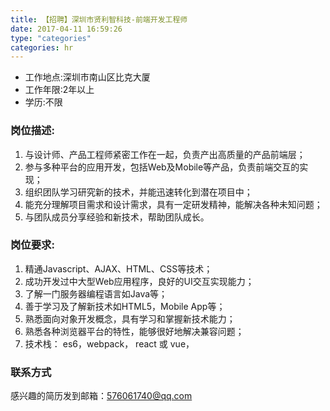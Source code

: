 ```yaml
---
title: 【招聘】深圳市贤利智科技-前端开发工程师
date: 2017-04-11 16:59:26
type: "categories"
categories: hr
---
```


- 工作地点:深圳市南山区比克大厦
- 工作年限:2年以上
- 学历:不限


### 岗位描述:
1. 与设计师、产品工程师紧密工作在一起，负责产出高质量的产品前端层；
2. 参与多种平台的应用开发，包括Web及Mobile等产品，负责前端交互的实现；
3. 组织团队学习研究新的技术，并能迅速转化到潜在项目中；
4. 能充分理解项目需求和设计需求，具有一定研发精神，能解决各种未知问题；
5. 与团队成员分享经验和新技术，帮助团队成长。


### 岗位要求:
1. 精通Javascript、AJAX、HTML、CSS等技术；
2. 成功开发过中大型Web应用程序，良好的UI交互实现能力；
3. 了解一门服务器编程语言如Java等；
4. 善于学习及了解新技术如HTML5，Mobile App等；
5. 熟悉面向对象开发概念，具有学习和掌握新技术能力；
6. 熟悉各种浏览器平台的特性，能够很好地解决兼容问题；
7. 技术栈： es6，webpack， react 或 vue，

### 联系方式
感兴趣的简历发到邮箱：576061740@qq.com

